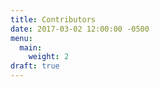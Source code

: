 ```yaml
---
title: Contributors
date: 2017-03-02 12:00:00 -0500
menu:
  main:
    weight: 2
draft: true
---
```

